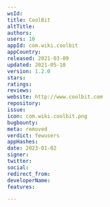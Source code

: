 ```yaml
---
wsId: 
title: CoolBit
altTitle: 
authors: 
users: 10
appId: com.wiki.coolbit
appCountry: 
released: 2021-03-09
updated: 2021-05-10
version: 1.2.0
stars: 
ratings: 
reviews: 
website: http://www.coolbit.com
repository: 
issue: 
icon: com.wiki.coolbit.png
bugbounty: 
meta: removed
verdict: fewusers
appHashes: 
date: 2023-01-02
signer: 
twitter: 
social: 
redirect_from: 
developerName: 
features: 

---
```


